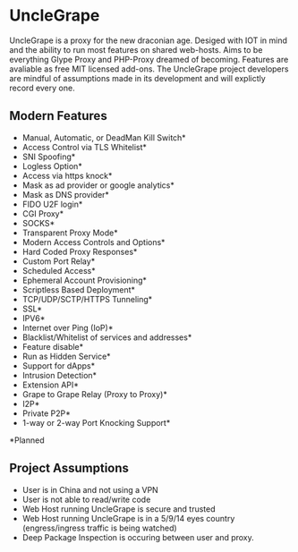# UncleGrape
UncleGrape is a proxy for the new draconian age. Desiged with IOT in mind and the ability to run most features on shared web-hosts. Aims to be everything Glype Proxy and PHP-Proxy dreamed of becoming. Features are avaliable as free MIT licensed add-ons. The UncleGrape project developers are mindful of assumptions made in its development and will explictly record every one.

## Modern Features
* Manual, Automatic, or DeadMan Kill Switch*
* Access Control via TLS Whitelist*
* SNI Spoofing*
* Logless Option*
* Access via https knock*
* Mask as ad provider or google analytics*
* Mask as DNS provider*
* FIDO U2F login*
* CGI Proxy*
* SOCKS*
* Transparent Proxy Mode*
* Modern Access Controls and Options*
* Hard Coded Proxy Responses*
* Custom Port Relay*
* Scheduled Access*
* Ephemeral Account Provisioning*
* Scriptless Based Deployment*
* TCP/UDP/SCTP/HTTPS Tunneling*
* SSL*
* IPV6*
* Internet over Ping (IoP)*
* Blacklist/Whitelist of services and addresses*
* Feature disable*
* Run as Hidden Service*
* Support for dApps*
* Intrusion Detection*
* Extension API*
* Grape to Grape Relay (Proxy to Proxy)*
* I2P*
* Private P2P*
* 1-way or 2-way Port Knocking Support*

*Planned


## Project Assumptions
* User is in China and not using a VPN
* User is not able to read/write code
* Web Host running UncleGrape is secure and trusted
* Web Host running UncleGrape is in a 5/9/14 eyes country (engress/ingress traffic is being watched)
* Deep Package Inspection is occuring between user and proxy.
